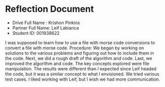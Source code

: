 # Reflection Document

* Drive Full Name  : Krishon Pinkins
* Partner Full Name: Leif Labianca
* Student ID: 001938622

I was supposed to learn how to use a file with morse code conversions to convert a file with morse code.
Procedure: We began by working on solutions to the various problems and figuring out how to include them in the code.
Next, we did a rough draft of the algorithm and code. Last, we improved the algorithm and code. The key concepts explored
were file manipulation. The results were different than I expected since Leif headed the code, but it was a similar concept to what I envisioned.
We tried various test cases. I liked working with Leif, but I wish we had more communication.